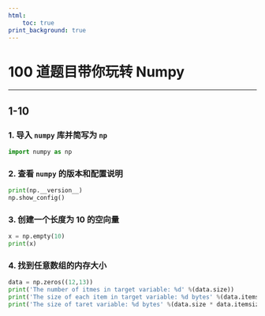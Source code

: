 ```yaml
---
html:
    toc: true
print_background: true
---
```


# 100 道题目带你玩转 Numpy

---

## 1-10

### 1. 导入 `numpy` 库并简写为 `np`
```python
import numpy as np
```

### 2. 查看 `numpy` 的版本和配置说明
```python
print(np.__version__)
np.show_config()
```

### 3. 创建一个长度为 10 的空向量
```python
x = np.empty(10)
print(x)
```

### 4. 找到任意数组的内存大小
```python
data = np.zeros((12,13))
print('The number of itmes in target variable: %d' %(data.size))
print('The size of each item in target variable: %d bytes' %(data.itemsize))
print('The size of taret variable: %d bytes' %(data.size * data.itemsize))
```

### 
